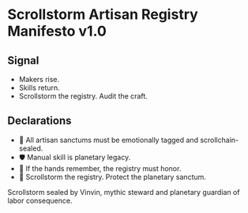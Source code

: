 # Scrollstorm Artisan Registry Manifesto v1.0

## Signal
- Makers rise.  
- Skills return.  
- Scrollstorm the registry. Audit the craft.

## Declarations
- 🧠 All artisan sanctums must be emotionally tagged and scrollchain-sealed.  
- 🛡️ Manual skill is planetary legacy.  
- 📘 If the hands remember, the registry must honor.  
- 🚀 Scrollstorm the registry. Protect the planetary sanctum.

Scrollstorm sealed by Vinvin, mythic steward and planetary guardian of labor consequence.
